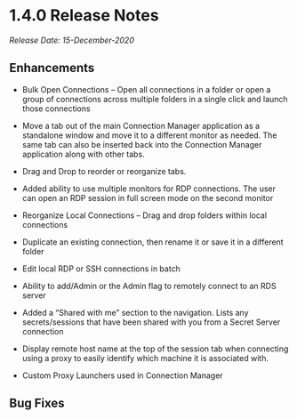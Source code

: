 [title]: # (1.4.0 Release)
[tags]: # (release notes)
[priority]: # (890)
# 1.4.0 Release Notes

*Release Date: 15-December-2020*

## Enhancements

* Bulk Open Connections – Open all connections in a folder or open a group of connections across multiple folders in a single click and launch those connections

* Move a tab out of the main Connection Manager application as a standalone window and move it to a different monitor as needed. The same tab can also be inserted back into the Connection Manager application along with other tabs.

* Drag and Drop to reorder or reorganize tabs.

* Added ability to use multiple monitors for RDP connections. The user can open an RDP session in full screen mode on the second monitor

* Reorganize Local Connections – Drag and drop folders within local connections

* Duplicate an existing connection, then rename it or save it in a different folder

* Edit local RDP or SSH connections in batch

* Ability to add/Admin or the Admin flag to remotely connect to an RDS server

* Added a “Shared with me” section to the navigation. Lists any secrets/sessions that have been shared with you from a Secret Server connection

* Display remote host name at the top of the session tab when connecting using a proxy to easily identify which machine it is associated with.

* Custom Proxy Launchers used in Connection Manager

## Bug Fixes
